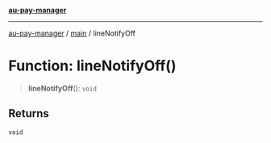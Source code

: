 [**au-pay-manager**](../../README.md)

***

[au-pay-manager](../../README.md) / [main](../README.md) / lineNotifyOff

# Function: lineNotifyOff()

> **lineNotifyOff**(): `void`

## Returns

`void`
